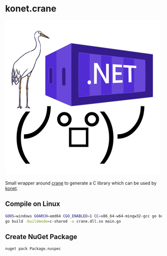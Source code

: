 # konet.crane

![Alt text](images/logo.svg)

Small wrapper around [crane](https://github.com/google/go-containerregistry/tree/main/cmd/crane) to generate a C library 
which can be used by [konet](https://github.com/lippertmarkus/konet).

## Compile on Linux 

```bash
GOOS=windows GOARCH=amd64 CGO_ENABLED=1 CC=x86_64-w64-mingw32-gcc go build -buildmode=c-shared -o crane.dll main.go
go build -buildmode=c-shared -o crane.dll.so main.go
```

## Create NuGet Package

```bash
nuget pack Package.nuspec
```
